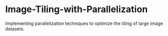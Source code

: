 # Image-Tiling-with-Parallelization
Implementing parallelization techniques to optimize the tiling of large image datasets.

